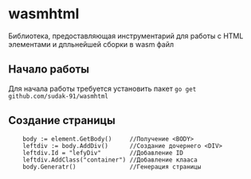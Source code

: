 # wasmhtml
Библиотека, предоставляющая инструментарий для работы с HTML элементами и дпльнейшей сборки в wasm файл

## Начало работы
Для начала работы требуется установить пакет
`go get github.com/sudak-91/wasmhtml`

## Создание страницы
```
	body := element.GetBody()     //Получение <BODY>
	leftdiv := body.AddDiv()      //Создание дочернего <DIV>
	leftdiv.Id = "lefyDiv"        //Добавление ID
	leftdiv.AddClass("container") //Добавление клааса
	body.Generatr() 			  //Генерация страницы
```
